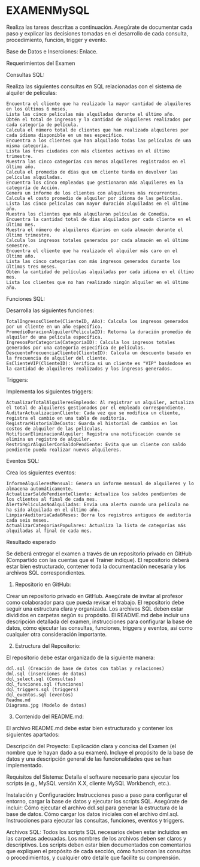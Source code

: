 # EXAMENMySQL
Realiza las tareas descritas a continuación. Asegúrate de documentar cada paso y explicar las decisiones tomadas en el desarrollo de cada consulta, procedimiento, función, trigger y evento.


Base de Datos e Inserciones: Enlace.

Requerimientos del Examen

Consultas SQL:

Realiza las siguientes consultas en SQL relacionadas con el sistema de alquiler de películas:
```
Encuentra el cliente que ha realizado la mayor cantidad de alquileres en los últimos 6 meses.
Lista las cinco películas más alquiladas durante el último año.
Obtén el total de ingresos y la cantidad de alquileres realizados por cada categoría de película.
Calcula el número total de clientes que han realizado alquileres por cada idioma disponible en un mes específico.
Encuentra a los clientes que han alquilado todas las películas de una misma categoría.
Lista las tres ciudades con más clientes activos en el último trimestre.
Muestra las cinco categorías con menos alquileres registrados en el último año.
Calcula el promedio de días que un cliente tarda en devolver las películas alquiladas.
Encuentra los cinco empleados que gestionaron más alquileres en la categoría de Acción.
Genera un informe de los clientes con alquileres más recurrentes.
Calcula el costo promedio de alquiler por idioma de las películas.
Lista las cinco películas con mayor duración alquiladas en el último año.
Muestra los clientes que más alquilaron películas de Comedia.
Encuentra la cantidad total de días alquilados por cada cliente en el último mes.
Muestra el número de alquileres diarios en cada almacén durante el último trimestre.
Calcula los ingresos totales generados por cada almacén en el último semestre.
Encuentra el cliente que ha realizado el alquiler más caro en el último año.
Lista las cinco categorías con más ingresos generados durante los últimos tres meses.
Obtén la cantidad de películas alquiladas por cada idioma en el último mes.
Lista los clientes que no han realizado ningún alquiler en el último año.
```

Funciones SQL:

Desarrolla las siguientes funciones:
```
TotalIngresosCliente(ClienteID, Año): Calcula los ingresos generados por un cliente en un año específico.
PromedioDuracionAlquiler(PeliculaID): Retorna la duración promedio de alquiler de una película específica.
IngresosPorCategoria(CategoriaID): Calcula los ingresos totales generados por una categoría específica de películas.
DescuentoFrecuenciaCliente(ClienteID): Calcula un descuento basado en la frecuencia de alquiler del cliente.
EsClienteVIP(ClienteID): Verifica si un cliente es "VIP" basándose en la cantidad de alquileres realizados y los ingresos generados.
```

Triggers:

Implementa los siguientes triggers:
```
ActualizarTotalAlquileresEmpleado: Al registrar un alquiler, actualiza el total de alquileres gestionados por el empleado correspondiente.
AuditarActualizacionCliente: Cada vez que se modifica un cliente, registra el cambio en una tabla de auditoría.
RegistrarHistorialDeCosto: Guarda el historial de cambios en los costos de alquiler de las películas.
NotificarEliminacionAlquiler: Registra una notificación cuando se elimina un registro de alquiler.
RestringirAlquilerConSaldoPendiente: Evita que un cliente con saldo pendiente pueda realizar nuevos alquileres.
```

Eventos SQL:

Crea los siguientes eventos:
```
InformeAlquileresMensual: Genera un informe mensual de alquileres y lo almacena automáticamente.
ActualizarSaldoPendienteCliente: Actualiza los saldos pendientes de los clientes al final de cada mes.
AlertaPeliculasNoAlquiladas: Envía una alerta cuando una película no ha sido alquilada en el último año.
LimpiarAuditoriaCada6Meses: Borra los registros antiguos de auditoría cada seis meses.
ActualizarCategoriasPopulares: Actualiza la lista de categorías más alquiladas al final de cada mes.
```

Resultado esperado

Se deberá entregar el examen a través de un repositorio privado en GitHub (Compartido con las cuentas que el Trainer indique). El repositorio deberá estar bien estructurado, contener toda la documentación necesaria y los archivos SQL correspondientes.

1. Repositorio en GitHub:

Crear un repositorio privado en GitHub. Asegúrate de invitar al profesor como colaborador para que pueda revisar el trabajo.
El repositorio debe seguir una estructura clara y organizada. Los archivos SQL deben estar divididos en carpetas según su propósito.
El README.md debe incluir una descripción detallada del examen, instrucciones para configurar la base de datos, cómo ejecutar las consultas, funciones, triggers y eventos, así como cualquier otra consideración importante.

2. Estructura del Repositorio:

El repositorio debe estar organizado de la siguiente manera:
```
ddl.sql (Creación de base de datos con tablas y relaciones)
dml.sql (inserciones de datos)
dql_select.sql (Consultas)
dql_funciones.sql (funciones)
dql_triggers.sql (triggers)
dql_eventos.sql (eventos)
Readme.md
Diagrama.jpg (Modelo de datos)
```

3. Contenido del README.md:

El archivo README.md debe estar bien estructurado y contener los siguientes apartados:

Descripción del Proyecto:
Explicación clara y concisa del Examen (el nombre que le hayan dado a su examen). Incluye el propósito de la base de datos y una descripción general de las funcionalidades que se han implementado.

Requisitos del Sistema:
Detalla el software necesario para ejecutar los scripts (e.g., MySQL versión X.X, cliente MySQL Workbench, etc.).

Instalación y Configuración:
Instrucciones paso a paso para configurar el entorno, cargar la base de datos y ejecutar los scripts SQL. Asegúrate de incluir:
Cómo ejecutar el archivo ddl.sql para generar la estructura de la base de datos.
Cómo cargar los datos iniciales con el archivo dml.sql.
Instrucciones para ejecutar las consultas, funciones, eventos y triggers.

Archivos SQL:
Todos los scripts SQL necesarios deben estar incluidos en las carpetas adecuadas. Los nombres de los archivos deben ser claros y descriptivos.
Los scripts deben estar bien documentados con comentarios que expliquen el propósito de cada sección, cómo funcionan las consultas o procedimientos, y cualquier otro detalle que facilite su comprensión.
